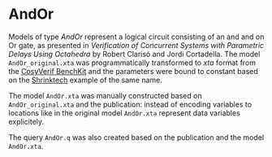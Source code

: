 # AndOr

Models of type _AndOr_ represent a logical circuit consisting of an and and on Or gate, as presented in _Verification of Concurrent Systems with Parametric Delays Using Octahedra_ by Robert Clarisó and Jordi Cortadella. The model `AndOr_original.xta` was programmatically transformed to _xta_ format from the [CosyVerif BenchKit](http://benchkit.cosyverif.org/) and the parameters were bound to constant based on the [Shrinktech](http://www.lsv.fr/Software/shrinktech/) example of the same name.

The model `AndOr.xta` was manually constructed based on `AndOr_original.xta` and the publication: instead of encoding variables to locations like in the original model   `AndOr.xta` represent data variables explicitely.

The query `AndOr.q` was also created based on the publication and the model `AndOr.xta`.
